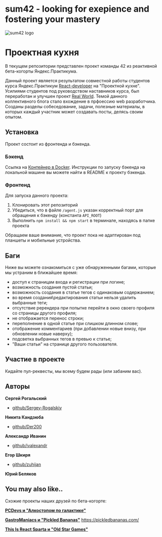 # sum42 - looking for exepience and fostering your mastery
![sum42 logo](https://i.ibb.co/N1SjczS/Screenshot-3.png "sum42 logo")

# Проектная кухня

В текущем репозитории представлен проект команды 42 из реактивной бета-когорты Яндекс.Практикума. 

Данный проект является результатом совместной работы студентов курса Яндекс.Практикум [React-developer](https://praktikum.yandex.ru/react/) на "Проектной кухне". Усилиями студентов под руководством наставников курса, был переработан и улучшен проект  [Real World](https://github.com/gothinkster/react-redux-realworld-example-app). Темой данного коллективного блога стало вхождение в прфоессию web разработчика. Созданы разделы собеседование, задачи, полезные материалы, в которых каждый участник может создавать посты, делясь своим опытом.


## Установка

Проект состоит из фронтенда и бэкенда.

### Бэкенд
Ссылка на [Контейнер в Docker](https://github.com/FortyTwoTeam/react-project-kitchen-backend). 
Инструкции по запуску бэкенда на локальной машине вы можете найти в README к проекту бэкенда.

### Фронтенд
Для запуска данного проекта:
1. Клонировать этот репозиторий
2. Убедиться, что в файле `/agent.js` указан корректный порт для обращения к бэкенду (константа `API_ROOT`)
3. Выполнить `npm install && npm start` в терминале, находясь в папке проекта

Обращаем ваше внимание, что проект пока не адаптирован под планшеты и мобильные устройства.

## Баги

Ниже вы можете ознакомиться с уже обнаруженными багами, которые мы устраним в ближайшее время:
* доступ к страницам входа и регистрации при логине;
* возможность создания пустой статьи;
* возможность создания в статье тегов с одинаковым содержанием;
* во время создания\редактирования статьи нельзя удалить выбранные теги;
* отсутствие ререндера при попытке перейти в окно своего профиля со страницы другого профиля;
* не отображается перенос строки;
* переполнение в одной статье при слишком длинном слове;
* отображение комментариев (при добавлении новые внизу, при обновлении новые наверху);
* подсветка выбранных тегов в превью к статье;
* "Ваши статьи" на странице другого пользователя.


## Участие в проекте
Кидайте пул-реквесты, мы всему будем рады (или забаним вас).

## Авторы

**Сергей Рогальский**
* [github/Sergey-Rogalskiy](https://github.com/Sergey-Rogalskiy)

**Никита Кандзюба**
* [github/Der200](https://github.com/Der200)

**Александр Иванин**
* [github/ivalexandr](https://github.com/ivalexandr)

**Егор Шкиря**
* [github/zuhijan](https://github.com/zuhijan)

**Юрий Беляков**


## You may also like..
Схожие проекты наших друзей по бета-когорте:

**[PCDevs и "Алкостопом по галактике"](https://github.com/PCDevs/react-project-kitchen-frontend)**

**[GastroManiacs и "Pickled Bananas"](https://github.com/PCDevs/react-project-kitchen-frontend)**
https://pickledbananas.com/

**[This Is React Sparta и "Old Star Games"](https://github.com/VitalyBibik/kitchen_project)**
